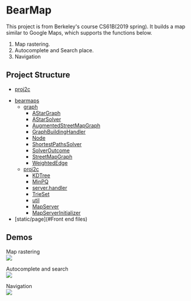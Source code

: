 # BearMap

  This project is from Berkeley's course CS61B(2019 spring). It builds a map similar to Google Maps, which supports the functions below.
<ol>
<li>Map rastering.</li>
<li>Autocomplete and Search place.</li>
<li>Navigation</li>
</ol>

## Project Structure
  
  - [proj2c](#proj2c)
  * [bearmaps](#bearmaps)
    + [graph](#graph)
      - [AStarGraph](#astargraph)
      - [AStarSolver](#astarsolver)
      - [AugmentedStreetMapGraph](#augmentedstreetmapgraph)
      - [GraphBuildingHandler](#graphbuildinghandler)
      - [Node](#node)
      - [ShortestPathsSolver](#shortestpathssolver)
      - [SolverOutcome](#solveroutcome)
      - [StreetMapGraph](#streetmapgraph)
      - [WeightedEdge](#weightededge)
    + [proj2c](#proj2c-1)
      - [KDTree](#kdtree)
      - [MinPQ](#minpq)
      - [server.handler](#serverhandler)
      - [TrieSet](#trieset)
      - [util](#util)
      - [MapServer](#mapserver)
      - [MapServerInitializer](#mapserverinitializer)
  * [static/page](#Front end files)

## Demos 

Map rastering<br>
<img src="https://media.giphy.com/media/gdNtnEYJpli6GJ3kXM/giphy.gif" >

Autocomplete and search<br>
<img src="https://media.giphy.com/media/mF49G0H2YzxoDUl4n6/giphy.gif" >

Navigation<br>
<img src="https://media.giphy.com/media/J5YeArVoe51PTftMtE/giphy.gif" >
